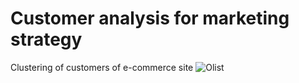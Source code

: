 # Customer analysis for marketing strategy
Clustering of customers of e-commerce site
![Olist](https://github.com/FrancescoFran/Customer-analysis-for-marketing-strategy/assets/96301982/695cbff8-d15b-4e3c-aed0-81bf25e506ad)

